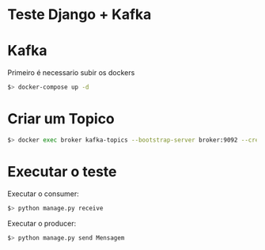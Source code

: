 
# Teste Django + Kafka

# Kafka
Primeiro é necessario subir os dockers  

```sh
$> docker-compose up -d
```
# Criar um Topico
```sh
$> docker exec broker kafka-topics --bootstrap-server broker:9092 --create --topic topico_teste
```

# Executar o teste

Executar o consumer:
```sh
$> python manage.py receive
```

Executar o producer:
```sh
$> python manage.py send Mensagem
```
